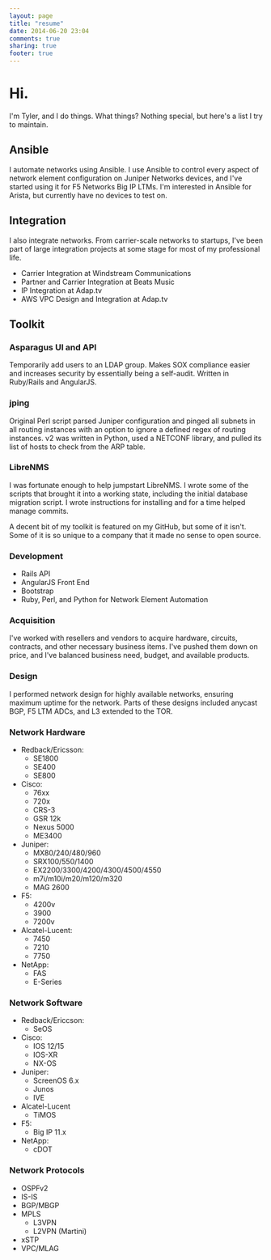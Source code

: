 ```yaml
---
layout: page
title: "resume"
date: 2014-06-20 23:04
comments: true
sharing: true
footer: true
---
```


# Hi.

I'm Tyler, and I do things.  What things?  Nothing special, but here's a
list I try to maintain.

## Ansible

I automate networks using Ansible.  I use Ansible to control every
aspect of network element configuration on Juniper Networks devices, and
I've started using it for F5 Networks Big IP LTMs.  I'm interested in
Ansible for Arista, but currently have no devices to test on.

## Integration

I also integrate networks.  From carrier-scale networks to startups,
I've been part of large integration projects at some stage for most of my
professional life.

* Carrier Integration at Windstream Communications
* Partner and Carrier Integration at Beats Music
* IP Integration at Adap.tv
* AWS VPC Design and Integration at Adap.tv

## Toolkit

### Asparagus UI and API

Temporarily add users to an LDAP group.  Makes SOX compliance
easier and increases security by essentially being a self-audit.
Written in Ruby/Rails and AngularJS.

### jping

Original Perl script parsed Juniper configuration and pinged all
subnets in all routing instances with an option to ignore a defined
regex of routing instances.  v2 was written in Python, used a
NETCONF library, and pulled its list of hosts to check from the ARP
table.

### LibreNMS

I was fortunate enough to help jumpstart LibreNMS.  I wrote some of
the scripts that brought it into a working state, including the
initial database migration script.  I wrote instructions for
installing and for a time helped manage commits.

A decent bit of my toolkit is featured on my GitHub, but some of it
isn't.  Some of it is so unique to a company that it made no sense to
open source.

### Development

* Rails API
* AngularJS Front End
* Bootstrap
* Ruby, Perl, and Python for Network Element Automation

### Acquisition

I've worked with resellers and vendors to acquire hardware, circuits,
contracts, and other necessary business items.  I've pushed them down on
price, and I've balanced business need, budget, and available products.

### Design

I performed network design for highly available networks, ensuring
maximum uptime for the network.  Parts of these designs included anycast
BGP, F5 LTM ADCs, and L3 extended to the TOR.

### Network Hardware

* Redback/Ericsson:
  * SE1800
  * SE400
  * SE800
* Cisco:
  * 76xx
  * 720x
  * CRS-3
  * GSR 12k
  * Nexus 5000
  * ME3400
* Juniper:
  * MX80/240/480/960
  * SRX100/550/1400
  * EX2200/3300/4200/4300/4500/4550
  * m7i/m10i/m20/m120/m320
  * MAG 2600
* F5:
  * 4200v
  * 3900
  * 7200v
* Alcatel-Lucent:
  * 7450
  * 7210
  * 7750
* NetApp:
    * FAS
    * E-Series

### Network Software

* Redback/Ericcson:
  * SeOS
* Cisco:
  * IOS 12/15
  * IOS-XR
  * NX-OS
* Juniper:
  * ScreenOS 6.x
  * Junos
  * IVE
* Alcatel-Lucent
  * TiMOS
* F5:
  * Big IP 11.x
* NetApp:
  * cDOT

### Network Protocols

* OSPFv2
* IS-IS
* BGP/MBGP
* MPLS
  * L3VPN
  * L2VPN (Martini)
* xSTP
* VPC/MLAG
